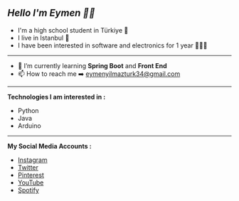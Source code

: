 ***Hello I'm Eymen 👋🏻***
--------
- I'm a high school student in Türkiye 🏫
- I live in Istanbul 🌆
- I have been interested in software and electronics for 1 year 👨🏻‍💻
---
- 🌱 I’m currently learning **Spring Boot** and **Front End**
- 📫 How to reach me ➡️ eymenyilmazturk34@gmail.com
---
**Technologies I am interested in :**
- Python
- Java
- Arduino
---
**My Social Media Accounts :**
- [Instagram](https://instagram.com/eymenyilmazturkk)
- [Twitter](https://twitter.com/eymenyilmazturk)
- [Pinterest](https://tr.pinterest.com/eymenyilmazturk/)
- [YouTube](https://www.youtube.com/channel/UCjNJ24yf1wT4oNUqbCvXKWw)
- [Spotify](https://open.spotify.com/user/31krztthvazlzif5gcewp7pjqvqi)
